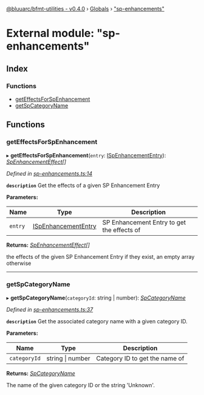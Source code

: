 [@bluuarc/bfmt-utilities - v0.4.0](../README.md) › [Globals](../globals.md) › ["sp-enhancements"](_sp_enhancements_.md)

# External module: "sp-enhancements"

## Index

### Functions

* [getEffectsForSpEnhancement](_sp_enhancements_.md#geteffectsforspenhancement)
* [getSpCategoryName](_sp_enhancements_.md#getspcategoryname)

## Functions

###  getEffectsForSpEnhancement

▸ **getEffectsForSpEnhancement**(`entry`: [ISpEnhancementEntry](../interfaces/_datamine_types_.ispenhancemententry.md)): *[SpEnhancementEffect](_datamine_types_.md#spenhancementeffect)[]*

*Defined in [sp-enhancements.ts:14](https://github.com/BluuArc/bfmt-utilities/blob/master/src/sp-enhancements.ts#L14)*

**`description`** Get the effects of a given SP Enhancement Entry

**Parameters:**

Name | Type | Description |
------ | ------ | ------ |
`entry` | [ISpEnhancementEntry](../interfaces/_datamine_types_.ispenhancemententry.md) | SP Enhancement Entry to get the effects of |

**Returns:** *[SpEnhancementEffect](_datamine_types_.md#spenhancementeffect)[]*

the effects of the given SP Enhancement Entry if they exist, an empty array otherwise

___

###  getSpCategoryName

▸ **getSpCategoryName**(`categoryId`: string | number): *[SpCategoryName](../enums/_datamine_types_.spcategoryname.md)*

*Defined in [sp-enhancements.ts:37](https://github.com/BluuArc/bfmt-utilities/blob/master/src/sp-enhancements.ts#L37)*

**`description`** Get the associated category name with a given category ID.

**Parameters:**

Name | Type | Description |
------ | ------ | ------ |
`categoryId` | string &#124; number | Category ID to get the name of |

**Returns:** *[SpCategoryName](../enums/_datamine_types_.spcategoryname.md)*

The name of the given category ID or the string 'Unknown'.
